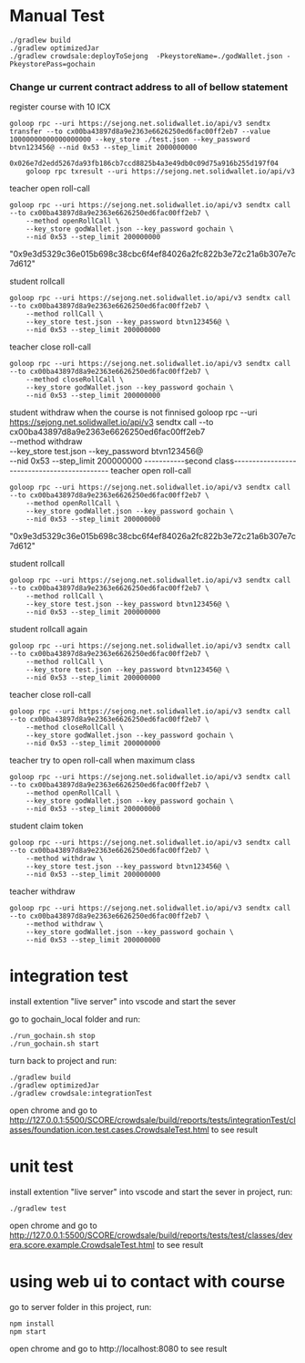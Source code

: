 ﻿# Manual Test
    ./gradlew build
    ./gradlew optimizedJar
    ./gradlew crowdsale:deployToSejong  -PkeystoreName=./godWallet.json -PkeystorePass=gochain

### Change ur current contract address to all of bellow statement
register course with 10 ICX
    
    goloop rpc --uri https://sejong.net.solidwallet.io/api/v3 sendtx transfer --to cx00ba43897d8a9e2363e6626250ed6fac00ff2eb7 --value 10000000000000000000 --key_store ./test.json --key_password btvn123456@ --nid 0x53 --step_limit 2000000000

    0x026e7d2edd5267da93fb186cb7ccd8825b4a3e49db0c09d75a916b255d197f04
        goloop rpc txresult --uri https://sejong.net.solidwallet.io/api/v3

teacher open roll-call

	goloop rpc --uri https://sejong.net.solidwallet.io/api/v3 sendtx call  --to cx00ba43897d8a9e2363e6626250ed6fac00ff2eb7 \
	    --method openRollCall \
	    --key_store godWallet.json --key_password gochain \
	    --nid 0x53 --step_limit 200000000

"0x9e3d5329c36e015b698c38cbc6f4ef84026a2fc822b3e72c21a6b307e7c7d612"

student rollcall

    goloop rpc --uri https://sejong.net.solidwallet.io/api/v3 sendtx call  --to cx00ba43897d8a9e2363e6626250ed6fac00ff2eb7 \
        --method rollCall \
        --key_store test.json --key_password btvn123456@ \
        --nid 0x53 --step_limit 200000000


teacher close roll-call

    goloop rpc --uri https://sejong.net.solidwallet.io/api/v3 sendtx call  --to cx00ba43897d8a9e2363e6626250ed6fac00ff2eb7 \
        --method closeRollCall \
        --key_store godWallet.json --key_password gochain \
        --nid 0x53 --step_limit 200000000

student withdraw when the course is not finnised
    goloop rpc --uri https://sejong.net.solidwallet.io/api/v3 sendtx call  --to cx00ba43897d8a9e2363e6626250ed6fac00ff2eb7 \
        --method withdraw \
        --key_store test.json --key_password btvn123456@ \
        --nid 0x53 --step_limit 200000000
-----------second class--------------------------------------------
teacher open roll-call

	goloop rpc --uri https://sejong.net.solidwallet.io/api/v3 sendtx call  --to cx00ba43897d8a9e2363e6626250ed6fac00ff2eb7 \
	    --method openRollCall \
	    --key_store godWallet.json --key_password gochain \
	    --nid 0x53 --step_limit 200000000

"0x9e3d5329c36e015b698c38cbc6f4ef84026a2fc822b3e72c21a6b307e7c7d612"

student rollcall

    goloop rpc --uri https://sejong.net.solidwallet.io/api/v3 sendtx call  --to cx00ba43897d8a9e2363e6626250ed6fac00ff2eb7 \
        --method rollCall \
        --key_store test.json --key_password btvn123456@ \
        --nid 0x53 --step_limit 200000000

student rollcall again

    goloop rpc --uri https://sejong.net.solidwallet.io/api/v3 sendtx call  --to cx00ba43897d8a9e2363e6626250ed6fac00ff2eb7 \
        --method rollCall \
        --key_store test.json --key_password btvn123456@ \
        --nid 0x53 --step_limit 200000000
    
teacher close roll-call

    goloop rpc --uri https://sejong.net.solidwallet.io/api/v3 sendtx call  --to cx00ba43897d8a9e2363e6626250ed6fac00ff2eb7 \
        --method closeRollCall \
        --key_store godWallet.json --key_password gochain \
        --nid 0x53 --step_limit 200000000
teacher try to open roll-call when maximum class

	goloop rpc --uri https://sejong.net.solidwallet.io/api/v3 sendtx call  --to cx00ba43897d8a9e2363e6626250ed6fac00ff2eb7 \
	    --method openRollCall \
	    --key_store godWallet.json --key_password gochain \
	    --nid 0x53 --step_limit 200000000
student claim token 

    goloop rpc --uri https://sejong.net.solidwallet.io/api/v3 sendtx call  --to cx00ba43897d8a9e2363e6626250ed6fac00ff2eb7 \
        --method withdraw \
        --key_store test.json --key_password btvn123456@ \
        --nid 0x53 --step_limit 200000000

teacher withdraw

    goloop rpc --uri https://sejong.net.solidwallet.io/api/v3 sendtx call  --to cx00ba43897d8a9e2363e6626250ed6fac00ff2eb7 \
        --method withdraw \
        --key_store godWallet.json --key_password gochain \
        --nid 0x53 --step_limit 200000000

# integration test
install extention "live server" into vscode and start the sever

go to gochain_local folder and run:

    ./run_gochain.sh stop
    ./run_gochain.sh start

turn back to project and run:

    ./gradlew build
    ./gradlew optimizedJar
    ./gradlew crowdsale:integrationTest

open chrome and go to http://127.0.0.1:5500/SCORE/crowdsale/build/reports/tests/integrationTest/classes/foundation.icon.test.cases.CrowdsaleTest.html
    to see result

# unit test
install extention "live server" into vscode and start the sever
in project, run:

    ./gradlew test

open chrome and go to http://127.0.0.1:5500/SCORE/crowdsale/build/reports/tests/test/classes/devera.score.example.CrowdsaleTest.html
    to see result

# using web ui to contact with course

go to server folder in this project, run:

    npm install
    npm start

open chrome and go to http://localhost:8080 to see result